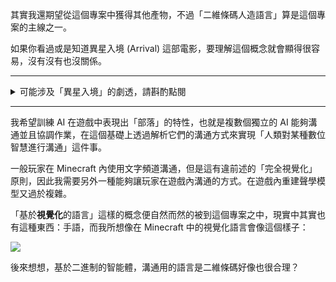 其實我還期望從這個專案中獲得其他產物，不過「二維條碼人造語言」算是這個專案的主線之一。

如果你看過或是知道異星入境 (Arrival) 這部電影，要理解這個概念就會顯得很容易，沒有沒有也沒關係。

---

<details>
  <summary>可能涉及「異星入境」的劇透，請斟酌點閱</summary>
  <div>
    <div>劇中的外星人不具備基於聲音的「語言」，</div>
     <div>它們透過操控懸浮的沙粒構成文字來傳達意思：</div>

![](#05_arrival.webp)
  </div>
</details>

---

我希望訓練 AI 在遊戲中表現出「部落」的特性，也就是複數個獨立的 AI 能夠溝通並且協調作業，在這個基礎上透過解析它們的溝通方式來實現「人類對某種數位智慧進行溝通」這件事。

一般玩家在 Minecraft 內使用文字頻道溝通，但是這有違前述的「完全視覺化」原則，因此我需要另外一種能夠讓玩家在遊戲內溝通的方式。在遊戲內重建聲學模型又過於複雜。

「基於**視覺化**的語言」這樣的概念便自然而然的被到這個專案之中，現實中其實也有這種東西：手語，而我所想像在 Minecraft 中的視覺化語言會像這個樣子：

![](#04_barcode_language.svg)

後來想想，基於二進制的智能體，溝通用的語言是二維條碼好像也很合理？
